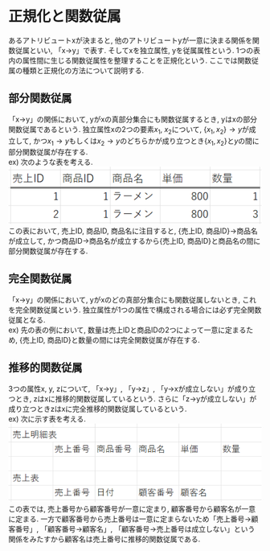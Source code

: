 # 正規化と関数従属
あるアトリビュートxが決まると, 他のアトリビュートyが一意に決まる関係を関数従属といい, 「x→y」で表す. そしてxを独立属性, yを従属属性という. 1つの表内の属性間に生じる関数従属性を整理することを正規化という. ここでは関数従属の種類と正規化の方法について説明する.

## 部分関数従属
「x→y」の関係において, yがxの真部分集合にも関数従属するとき, yはxの部分関数従属であるという. 独立属性xの2つの要素$x_1$, $x_2$について, $\{ x_1, x_2 \}→y$が成立して, かつ$x_1→y$もしくは$x_2→y$のどちらかが成り立つとき$\{ x_1, x_2 \}$と$y$の間に部分関数従属が存在する.   
ex) 次のような表を考える. 
![fig1](./normalize_example1/normalize_example1-1.png)  
この表において, 売上ID, 商品ID, 商品名に注目すると, {売上ID, 商品ID}→商品名が成立して, かつ商品ID→商品名が成立するから{売上ID, 商品ID}と商品名の間に部分関数従属が存在する.

## 完全関数従属
「x→y」の関係において, yがxのどの真部分集合にも関数従属しないとき, これを完全関数従属という. 独立属性が1つの属性で構成される場合には必ず完全関数従属となる.  
ex) 先の表の例において, 数量は売上IDと商品IDの2つによって一意に定まるため, {売上ID, 商品ID}と数量の間には完全関数従属が存在する. 

## 推移的関数従属
3つの属性x, y, zについて, 「x→y」, 「y→z」, 「y→xが成立しない」が成り立つとき, zはxに推移的関数従属しているという. さらに「z→yが成立しない」が成り立つときzはxに完全推移的関数従属しているという.   
ex) 次に示す表を考える.  
![fig2](./normalize_example1/normalize_example1-2.png)  
この表では, 売上番号から顧客番号が一意に定まり, 顧客番号から顧客名が一意に定まる. 一方で顧客番号から売上番号は一意に定まらないため「売上番号→顧客番号」, 「顧客番号→顧客名」, 「顧客番号→売上番号は成立しない」という関係をみたすから顧客名は売上番号に推移的関数従属である.  